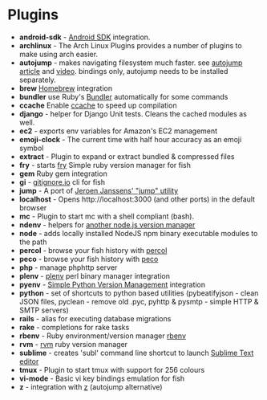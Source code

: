 # Plugins
* __android-sdk__ - [Android SDK](http://developer.android.com/sdk/index.html) integration.
* __archlinux__ - The Arch Linux Plugins provides a number of plugins to make using arch easier.
* __autojump__ - makes navigating filesystem much faster. see [autojump article](https://github.com/joelthelion/autojump/wiki) and [video](https://www.youtube.com/watch?v=tnNyoMGnbKg). bindings only, autojump needs to be installed separately.
* __brew__  [Homebrew](http://brew.sh/) integration
* __bundler__ use Ruby's [Bundler](http://bundler.io/) automatically for some commands
* __ccache__ Enable [ccache](http://ccache.samba.org/) to speed up compilation
* __django__  - helper for Django Unit tests. Cleans the cached modules as well.
* __ec2__ - exports env variables for Amazon's EC2 management
* __emoji-clock__ - The current time with half hour accuracy as an emoji symbol
* __extract__ - Plugin to expand or extract bundled & compressed files
* __fry__ - starts [fry](https://github.com/terlar/fry) Simple ruby version manager for fish
* __gem__ Ruby gem integration
* __gi__  - [gitignore.io](http://gitignore.io) cli for fish
* __jump__ - A port of [Jeroen Janssens' "jump" utility](http://jeroenjanssens.com/2013/08/16/quickly-navigate-your-filesystem-from-the-command-line.html)
* __localhost__ - Opens http://localhost:3000 (and other ports) in the default browser
* __mc__ - Plugin to start mc with a shell compliant (bash).
* __ndenv__  - helpers for [another node.js version manager](https://github.com/riywo/ndenv)
* __node__ - adds locally installed NodeJS npm binary executable modules to the path
* __percol__ - browse your fish history with [percol](https://github.com/mooz/percol)
* __peco__ - browse your fish history with [peco](https://github.com/peco/peco)
* __php__ - manage phphttp server
* __plenv__  - [plenv](https://github.com/tokuhirom/plenv) perl binary manager integration
* __pyenv__ - [Simple Python Version Management](https://github.com/yyuu/pyenv) integration
* __python__ - set of shortcuts to python based utilities (pybeatifyjson - clean JSON files, pyclean - remove old .pyc, pyhttp & pysmtp - simple HTTP & SMTP servers)
* __rails__ - alias for executing database migrations
* __rake__ - completions for rake tasks
* __rbenv__ - Ruby environment/version manager [rbenv](https://github.com/sstephenson/rbenv) 
* __rvm__ - [rvm](http://rvm.io) ruby version manager
* __sublime__ - creates 'subl' command line shortcut to launch [Sublime Text editor](http://sublimetext.com/)
* __tmux__  -  Plugin to start tmux with support for 256 colours
* __vi-mode__ - Basic vi key bindings emulation for fish
* __z__ - integration with [z](https://github.com/rupa/z) (autojump alternative)
